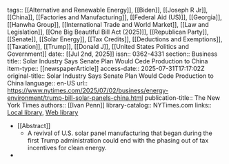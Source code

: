 tags:: [[Alternative and Renewable Energy]], [[Biden]], [[Joseph R Jr]], [[China]], [[Factories and Manufacturing]], [[Federal Aid (US)]], [[Georgia]], [[Hanwha Group]], [[International Trade and World Market]], [[Law and Legislation]], [[One Big Beautiful Bill Act (2025)]], [[Republican Party]], [[Senate]], [[Solar Energy]], [[Tax Credits]], [[Deductions and Exemptions]], [[Taxation]], [[Trump]], [[Donald J]], [[United States Politics and Government]]
date:: [[Jul 2nd, 2025]]
issn:: 0362-4331
section:: Business
title:: Solar Industry Says Senate Plan Would Cede Production to China
item-type:: [[newspaperArticle]]
access-date:: 2025-07-31T17:17:02Z
original-title:: Solar Industry Says Senate Plan Would Cede Production to China
language:: en-US
url:: https://www.nytimes.com/2025/07/02/business/energy-environment/trump-bill-solar-panels-china.html
publication-title:: The New York Times
authors:: [[Ivan Penn]]
library-catalog:: NYTimes.com
links:: [Local library](zotero://select/library/items/3945QJE4), [Web library](https://www.zotero.org/users/46463/items/3945QJE4)

- [[Abstract]]
	- A revival of U.S. solar panel manufacturing that began during the first Trump administration could end with the phasing out of tax incentives for clean energy.
-
